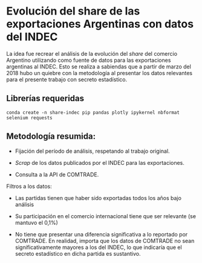 # Evolución del share de las exportaciones Argentinas con datos del INDEC

La idea fue recrear el análisis de la evolución del _share_ del comercio Argentino utilizando como fuente de datos para las exportaciones argentinas al INDEC. Esto se realiza a sabiendas que a partir de marzo del 2018 hubo un quiebre con la metodología al presentar los datos relevantes para el presente trabajo con secreto estadístico.


## Librerías requeridas

`conda create -n share-indec pip pandas plotly ipykernel nbformat selenium requests`

## Metodología resumida:

- Fijación del período de análisis, respetando al trabajo original. 

- _Scrap_ de los datos publicados por el INDEC para las exportaciones.

- Consulta a la API de COMTRADE. 

Filtros a los datos:

- Las partidas tienen que haber sido exportadas todos los años bajo análisis

- Su participación en el comercio internacional tiene que ser relevante (se mantuvo el 0,1%)
  
- No tiene que presentar una diferencia significativa a lo reportado por COMTRADE. En realidad, importa que los datos de COMTRADE no sean significativamente mayores a los del INDEC, lo que indicaría que el secreto estadístico en dicha partida es sustantivo.

